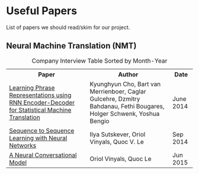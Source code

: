Useful Papers
==============================
List of papers we should read/skim for our project.



Neural Machine Translation (NMT)
------------
<table align="center">
<caption>Company Interview Table Sorted by Month-Year</caption>
<tr>
	<th>Paper</th>
	<th>Author</th>
	<th>Date</th>
</tr>

<tr>
	<td> <a href="https://arxiv.org/abs/1406.1078" target="_blank"> Learning Phrase Representations using RNN Encoder-Decoder for Statistical Machine Translation</a> </td>
	<td>Kyunghyun Cho, Bart van Merrienboer, Caglar Gulcehre, Dzmitry Bahdanau, Fethi Bougares, Holger Schwenk, Yoshua Bengio</td>
	<td>June 2014 </td>
</tr>


<tr>
	<td> <a href="https://arxiv.org/abs/1409.3215" target="_blank">Sequence to Sequence Learning with Neural Networks </a> </td>
	<td> Ilya Sutskever, Oriol Vinyals, Quoc V. Le </td>
	<td> Sep 2014 </td>
</tr>

<tr>
	<td> <a href="https://arxiv.org/abs/1506.05869" target="_blank">A Neural Conversational Model </a> </td>
	<td>Oriol Vinyals, Quoc Le</td>
	<td> Jun 2015 </td>
</tr>

</table>